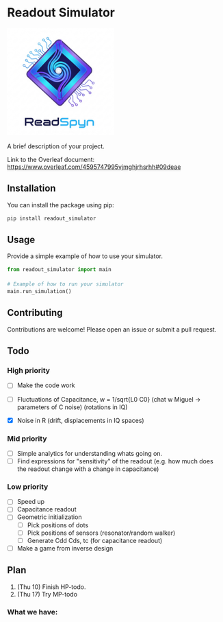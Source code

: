 # Readout Simulator

<img src="icon.png" alt="ReadSpyn Icon" width="250" />

A brief description of your project.

Link to the Overleaf document: https://www.overleaf.com/4595747995vjmghjrhsrhh#09deae

## Installation

You can install the package using pip:

```bash
pip install readout_simulator
```

## Usage

Provide a simple example of how to use your simulator.

```python
from readout_simulator import main

# Example of how to run your simulator
main.run_simulation()
```

## Contributing

Contributions are welcome! Please open an issue or submit a pull request.


## Todo

### High priority
- [ ] Make the code work
- [ ] Fluctuations of Capacitance, w = 1/sqrt{L0 C0} (chat w Miguel -> parameters of C noise) (rotations in IQ)
- [x] Noise in R (drift, displacements in IQ spaces)


### Mid priority
- [ ] Simple analytics for understanding whats going on.
- [ ] Find expressions for "sensitivity" of the readout (e.g. how much does the readout change with a change in capacitance)

### Low priority
- [ ] Speed up
- [ ] Capacitance readout
- [ ] Geometric initialization
  - [ ] Pick positions of dots
  - [ ] Pick positions of sensors (resonator/random walker)
  - [ ] Generate Cdd Cds, tc (for capacitance readout)
- [ ] Make a game from inverse design

## Plan
1. (Thu 10) Finish HP-todo. 
2. (Thu 17) Try MP-todo



### What we have:
